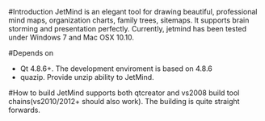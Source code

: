 #Introduction
JetMind is an elegant tool for drawing beautiful, professional mind maps, organization charts, family trees, sitemaps. It supports brain storming and presentation perfectly. Currently, jetmind has been tested under Windows 7 and Mac OSX 10.10.

#Depends on
* Qt 4.8.6+. The development enviroment is based on 4.8.6
* quazip. Provide unzip ability to JetMind.

#How to build
JetMind supports both qtcreator and vs2008 build tool chains(vs2010/2012+ should also work). The building is quite straight forwards.
